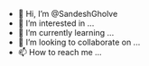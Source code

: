 - 👋 Hi, I’m @SandeshGholve
- 👀 I’m interested in ...
- 🌱 I’m currently learning ...
- 💞️ I’m looking to collaborate on ...
- 📫 How to reach me ...

<!---
SandeshGholve/SandeshGholve is a ✨ special ✨ repository because its `README.md` (this file) appears on your GitHub profile.
You can click the Preview link to take a look at your changes.
--->
